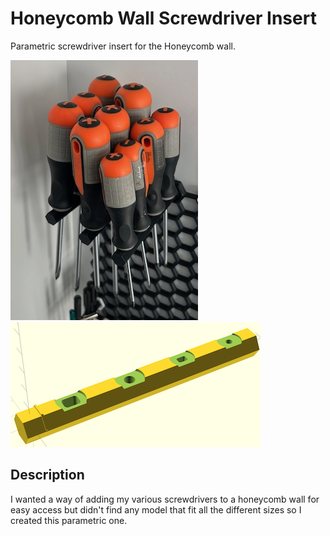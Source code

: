 # Honeycomb Wall Screwdriver Insert

Parametric screwdriver insert for the Honeycomb wall.

![Screwdrivers](images/screwdrivers.jpeg)
![Insert for mixed sizes](images/mixed.png)

## Description

I wanted a way of adding my various screwdrivers to a honeycomb wall for easy access but didn't find any model that fit all the different sizes so I created this parametric one.



